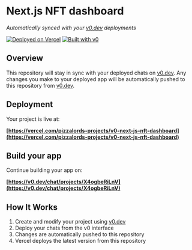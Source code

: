 # Next.js NFT dashboard

*Automatically synced with your [v0.dev](https://v0.dev) deployments*

[![Deployed on Vercel](https://img.shields.io/badge/Deployed%20on-Vercel-black?style=for-the-badge&logo=vercel)](https://vercel.com/pizzalords-projects/v0-next-js-nft-dashboard)
[![Built with v0](https://img.shields.io/badge/Built%20with-v0.dev-black?style=for-the-badge)](https://v0.dev/chat/projects/X4ogbeRiLnV)

## Overview

This repository will stay in sync with your deployed chats on [v0.dev](https://v0.dev).
Any changes you make to your deployed app will be automatically pushed to this repository from [v0.dev](https://v0.dev).

## Deployment

Your project is live at:

**[https://vercel.com/pizzalords-projects/v0-next-js-nft-dashboard](https://vercel.com/pizzalords-projects/v0-next-js-nft-dashboard)**

## Build your app

Continue building your app on:

**[https://v0.dev/chat/projects/X4ogbeRiLnV](https://v0.dev/chat/projects/X4ogbeRiLnV)**

## How It Works

1. Create and modify your project using [v0.dev](https://v0.dev)
2. Deploy your chats from the v0 interface
3. Changes are automatically pushed to this repository
4. Vercel deploys the latest version from this repository
